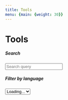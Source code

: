```yaml
---
title: Tools
menu: {main: {weight: 30}}
---
```


<div class="container push-down mb-5">
  <div class="row mb-2">
    <div class="col-12">
      <h1 class="font-weight-bold">Tools</h1>
    </div>
  </div>
  <div class="row">
    <div class="col">
      <div class="form-group">
        <h5><label class="d-block" for="search">Search</label></h5>
        <input type="search" placeholder="Search query" class="form-control" 
          id="search" oninput="updateExampleItems()">
      </div>
    </div>
    <div class="col">
      <div class="form-group">
        <h5><label class="d-block" for="filter-lang">Filter by language</label></h5>
        <select class="form-control" id="filter-lang" onchange="updateExampleItems()">
          <option value="" selected disabled>Loading...</option>
        </select>
      </div>
    </div>
  </div>

  <div class="row" id="example-list"></div>
</div>

<script type="text/javascript">
  const examples = {{< readfile file="/static/data/tools_list.json" >}};

  let languageOptions = [`<option value="">All</option>`].concat(
    examples.map(e => `<option value="${e.language}">${e.language}</option>`));
  document.getElementById("filter-lang").innerHTML = languageOptions.join(' ');

  function updateExampleItems() {;
      const searchQuery = document.getElementById("search").value.trim().toLowerCase();
    const selectedLanguageFilter = document.getElementById("filter-lang").value;
    
    const exampleItems = examples.map(e => {
    let filteredLangExamples = e.examples;

if (searchQuery) {
        filteredLangExamples = filteredLangExamples.filter(example => example.name.toLowerCase().includes(searchQuery) ||
        example.description.toLowerCase().includes(searchQuery) || 
        example.tags.find(tag => tag.toLowerCase().includes(searchQuery)) ||
        e.tags.find(tag => tag.toLowerCase().includes(searchQuery)));
      }
if (selectedLanguageFilter) {
        filteredLangExamples = filteredLangExamples.filter(example => e.language === selectedLanguageFilter || 
          example.language === selectedLanguageFilter);
      }

const exampleCards = filteredLangExamples.map(example => {
const tags = e.tags.concat(example.tags).map(tagText => 
          `<span class="badge badge-pill badge-primary" style="line-height: 1.2; background-color: #9B9595; color: black;">${tagText}</span>`);

        return `<div class="col-xl-3 col-lg-4 col-md-6 col-12 my-3">
            <a class="card card-hover h-100 p-3" href="${example.link}" 
               style="user-select: text; box-shadow: 0 5px 10px 0 #9B9595; text-decoration: none;" draggable="false" target="_blank">
                <div>
                  <h4 class="px-2 mb-1 mt-4">${example.name}</h4>
                  <div class="px-2 mb-2">${example.description}</div>
                  <h5>${tags.join(' ')}</h5>
                </div>
            </a>
          </div>
        `
      });


return exampleCards.join(' ');
}).filter(card => card);    

    document.getElementById("example-list").innerHTML = exampleItems.length > 0 ?
      exampleItems.join(' ') : `<div class="col-12">No examples available</div>`;
  }
  updateExampleItems();
</script>
